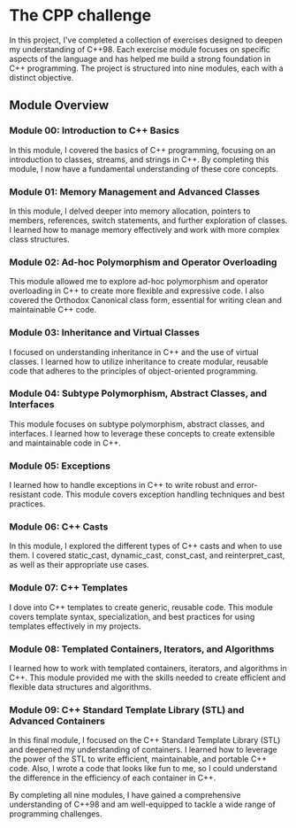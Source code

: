 # The CPP challenge
In this project, I've completed a collection of exercises designed to deepen my understanding of C++98. Each exercise module focuses on specific aspects of the language and has helped me build a strong foundation in C++ programming. The project is structured into nine modules, each with a distinct objective.

## Module Overview
### Module 00: Introduction to C++ Basics
In this module, I covered the basics of C++ programming, focusing on an introduction to classes, streams, and strings in C++. By completing this module, I now have a fundamental understanding of these core concepts.

### Module 01: Memory Management and Advanced Classes
In this module, I delved deeper into memory allocation, pointers to members, references, switch statements, and further exploration of classes. I learned how to manage memory effectively and work with more complex class structures.

### Module 02: Ad-hoc Polymorphism and Operator Overloading
This module allowed me to explore ad-hoc polymorphism and operator overloading in C++ to create more flexible and expressive code. I also covered the Orthodox Canonical class form, essential for writing clean and maintainable C++ code.

### Module 03: Inheritance and Virtual Classes
I focused on understanding inheritance in C++ and the use of virtual classes. I learned how to utilize inheritance to create modular, reusable code that adheres to the principles of object-oriented programming.

### Module 04: Subtype Polymorphism, Abstract Classes, and Interfaces
This module focuses on subtype polymorphism, abstract classes, and interfaces. I learned how to leverage these concepts to create extensible and maintainable code in C++.

### Module 05: Exceptions
I learned how to handle exceptions in C++ to write robust and error-resistant code. This module covers exception handling techniques and best practices.

### Module 06: C++ Casts
In this module, I explored the different types of C++ casts and when to use them. I covered static_cast, dynamic_cast, const_cast, and reinterpret_cast, as well as their appropriate use cases.

### Module 07: C++ Templates
I dove into C++ templates to create generic, reusable code. This module covers template syntax, specialization, and best practices for using templates effectively in my projects.

### Module 08: Templated Containers, Iterators, and Algorithms
I learned how to work with templated containers, iterators, and algorithms in C++. This module provided me with the skills needed to create efficient and flexible data structures and algorithms.

### Module 09: C++ Standard Template Library (STL) and Advanced Containers
In this final module, I focused on the C++ Standard Template Library (STL) and deepened my understanding of containers. I learned how to leverage the power of the STL to write efficient, maintainable, and portable C++ code. Also, I wrote a code that looks like fun to me, so I could understand the difference in the efficiency of each container in C++.

By completing all nine modules, I have gained a comprehensive understanding of C++98 and am well-equipped to tackle a wide range of programming challenges.
